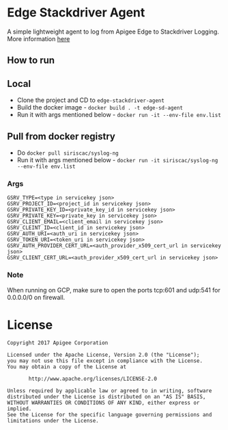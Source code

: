 # Edge Stackdriver Agent

A simple lightweight agent to log from Apigee Edge to Stackdriver Logging. More information [here](https://sites.google.com/corp/google.com/cloudgravity/demos/api-runtime-monitoring-using-stackdriver)

## How to run

## Local
* Clone the project and CD to  `edge-stackdriver-agent`
* Build the docker image - `docker build . -t edge-sd-agent`
* Run it with args mentioned below - `docker run -it --env-file env.list`

## Pull from docker registry
* Do ``docker pull siriscac/syslog-ng``
* Run it with args mentioned below - `docker run -it siriscac/syslog-ng --env-file env.list`


### Args

```
GSRV_TYPE=<type in servicekey json>
GSRV_PROJECT_ID=<project_id in servicekey json>
GSRV_PRIVATE_KEY_ID=<private_key_id in servicekey json>
GSRV_PRIVATE_KEY=<private_key in servicekey json>
GSRV_CLIENT_EMAIL=<client_email in servicekey json>
GSRV_CLEINT_ID=<client_id in servicekey json>
GSRV_AUTH_URI=<auth_uri in servicekey json>
GSRV_TOKEN_URI=<token_uri in servicekey json>
GSRV_AUTH_PROVIDER_CERT_URL=<auth_provider_x509_cert_url in servicekey json>
GSRV_CLIENT_CERT_URL=<auth_provider_x509_cert_url in servicekey json>
```

### Note

When running on GCP, make sure to open the ports tcp:601 and udp:541 for 0.0.0.0/0 on firewall.


# License

```
Copyright 2017 Apigee Corporation

Licensed under the Apache License, Version 2.0 (the "License");
you may not use this file except in compliance with the License.
You may obtain a copy of the License at

       http://www.apache.org/licenses/LICENSE-2.0

Unless required by applicable law or agreed to in writing, software
distributed under the License is distributed on an "AS IS" BASIS,
WITHOUT WARRANTIES OR CONDITIONS OF ANY KIND, either express or implied.
See the License for the specific language governing permissions and
limitations under the License.
```
